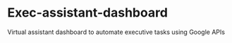 # Exec-assistant-dashboard
Virtual assistant dashboard to automate executive tasks using Google APIs
